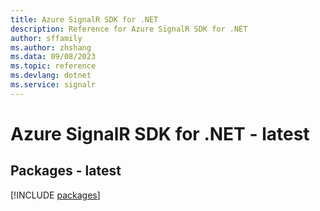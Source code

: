 ```yaml
---
title: Azure SignalR SDK for .NET
description: Reference for Azure SignalR SDK for .NET
author: sffamily
ms.author: zhshang
ms.data: 09/08/2023
ms.topic: reference
ms.devlang: dotnet
ms.service: signalr
---
```

# Azure SignalR SDK for .NET - latest
## Packages - latest
[!INCLUDE [packages](signalr-index.md)]